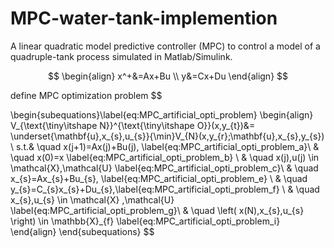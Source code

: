 # MPC-water-tank-implemention
A linear quadratic model predictive controller (MPC) to control a model of a quadruple-tank process simulated in Matlab/Simulink.

$$
\begin{align}
    x^+&=Ax+Bu   \\  
    y&=Cx+Du 
\end{align}
$$

define MPC optimization problem
$$

\begin{subequations}\label{eq:MPC_artificial_opti_problem}
\begin{align}
    V_{\text{\tiny\itshape N}}^{\text{\tiny\itshape O}}(x,y_{t})&= \underset{\mathbf{u},x_{s},u_{s}}{\min}V_{N}(x,y_{r};\mathbf{u},x_{s},y_{s})  \\
    s.t.& \quad x(j+1)=Ax(j)+Bu(j), \label{eq:MPC_artificial_opti_problem_a}\\
     & \quad x(0)=x \label{eq:MPC_artificial_opti_problem_b} \\
     & \quad x(j),u(j)    \in \mathcal{X},\mathcal{U} \label{eq:MPC_artificial_opti_problem_c}\\
     & \quad x_{s}=Ax_{s}+Bu_{s}, \label{eq:MPC_artificial_opti_problem_e} \\
     & \quad y_{s}=C_{s}x_{s}+Du_{s},\label{eq:MPC_artificial_opti_problem_f} \\
     & \quad x_{s},u_{s}  \in \mathcal{X} ,\mathcal{U} \label{eq:MPC_artificial_opti_problem_g}\\
     & \quad \left(  x(N),x_{s},u_{s} \right) \in \mathbb{X}_{f} \label{eq:MPC_artificial_opti_problem_i}
\end{align}
\end{subequations}
$$

